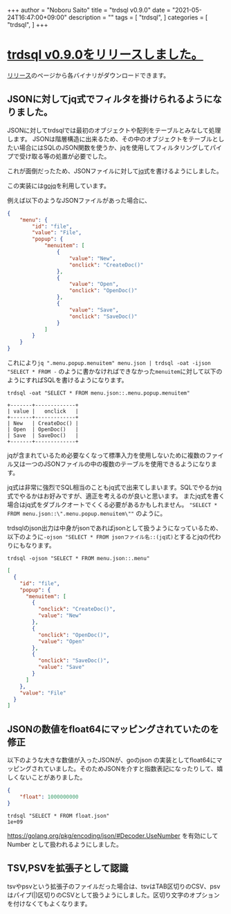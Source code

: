 +++
author = "Noboru Saito"
title = "trdsql v0.9.0"
date = "2021-05-24T16:47:00+09:00"
description = ""
tags = [
    "trdsql",
]
categories = [
    "trdsql",
]
+++

# [trdsql v0.9.0をリリースしました。](https://github.com/noborus/trdsql/releases)

[リリース](https://github.com/noborus/trdsql/releases/tag/v0.9.0)のページから各バイナリがダウンロードできます。

## JSONに対してjq式でフィルタを掛けられるようになりました。

JSONに対してtrdsqlでは最初のオブジェクトや配列をテーブルとみなして処理します。
JSONは階層構造に出来るため、その中のオブジェクトをテーブルとしたい場合にはSQLのJSON関数を使うか、jqを使用してフィルタリングしてパイプで受け取る等の処置が必要でした。

これが面倒だったため、JSONファイルに対して[jq](https://stedolan.github.io/jq/)式を書けるようにしました。

この実装には[gojq](https://github.com/itchyny/gojq)を利用しています。

例えば以下のようなJSONファイルがあった場合に、

```json
{
	"menu": {
		"id": "file",
		"value": "File",
		"popup": {
			"menuitem": [
				{
					"value": "New",
					"onclick": "CreateDoc()"
				},
				{
					"value": "Open",
					"onclick": "OpenDoc()"
				},
				{
					"value": "Save",
					"onclick": "SaveDoc()"
				}
			]
		}
	}
}
```

これにより`jq ".menu.popup.menuitem" menu.json | trdsql -oat -ijson "SELECT * FROM -`
のように書かなければできなかった`menuitem`に対して以下のようにすればSQLを書けるようになります。

```console
trdsql -oat "SELECT * FROM menu.json::.menu.popup.menuitem"
```

```
+-------+-------------+
| value |   onclick   |
+-------+-------------+
| New   | CreateDoc() |
| Open  | OpenDoc()   |
| Save  | SaveDoc()   |
+-------+-------------+
```

jqが含まれているため必要なくなって標準入力を使用しないために複数のファイル又は一つのJSONファイルの中の複数のテーブルを使用できるようになります。

jq式は非常に強烈でSQL相当のこともjq式で出来てしまいます。SQLでやるかjq式でやるかはお好みですが、適正を考えるのが良いと思います。
またjq式を書く場合はjq式をダブルクオートでくくる必要があるかもしれません。 `"SELECT * FROM menu.json::\".menu.popup.menuitem\""` のように。

trdsqlのjson出力は中身がjsonであればjsonとして扱うようになっているため、以下のように`-ojson "SELECT * FROM jsonファイル名::(jq式)`とするとjqの代わりにもなります。

```console
trdsql -ojson "SELECT * FROM menu.json::.menu"
```

```json
[
  {
    "id": "file",
    "popup": {
      "menuitem": [
        {
          "onclick": "CreateDoc()",
          "value": "New"
        },
        {
          "onclick": "OpenDoc()",
          "value": "Open"
        },
        {
          "onclick": "SaveDoc()",
          "value": "Save"
        }
      ]
    },
    "value": "File"
  }
]
```

## JSONの数値をfloat64にマッピングされていたのを修正

以下のような大きな数値が入ったJSONが、goのjson の実装としてfloat64にマッピングされていました。そのためJSONを介すと指数表記になったりして、嬉しくないことがありました。

```json
{
    "float": 1000000000
}
```

```console
trdsql "SELECT * FROM float.json"
1e+09
```

https://golang.org/pkg/encoding/json/#Decoder.UseNumber を有効にして Number として扱われるようにしました。

## TSV,PSVを拡張子として認識

tsvやpsvという拡張子のファイルだった場合は、tsvはTAB区切りのCSV、psvはパイプ(|)区切りのCSVとして扱うようにしました。区切り文字のオプションを付けなくてもよくなります。
